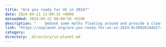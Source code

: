 ```yaml
---
title: "Are you ready for UX in 2024?"
date: 2024-04-21 21:09:15 +0000
dateadded: 2024-04-22 00:00:56 +0100
description: "    Debunk some myths floating around and provide a clear picture of what UX design in 2024 is truly about  Continue reading on UX Planet »  "
link: "https://uxplanet.org/are-you-ready-for-ux-in-2024-9c3892614de2?source=rss----819cc2aaeee0---4"
category:
directory: _directory/ux-planet.md
---
```

